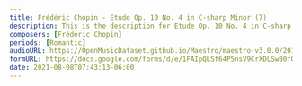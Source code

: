 ```yaml
---
title: Frédéric Chopin - Etude Op. 10 No. 4 in C-sharp Minor (7)
description: This is the description for Etude Op. 10 No. 4 in C-sharp Minor by Frédéric Chopin
composers: [Frédéric Chopin]
periods: [Romantic]
audioURL: https://OpenMusicDataset.github.io/Maestro/maestro-v3.0.0/2017/MIDI-Unprocessed_044_PIANO044_MID--AUDIO-split_07-06-17_Piano-e_1-04_wav--3.midi
formURL: https://docs.google.com/forms/d/e/1FAIpQLSf64P5nsV9CrXDLSw80fOaFyM1VOz1891aI6KuDRinJViky-A/viewform
date: 2021-08-08T07:43:13-06:00
---
```

